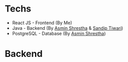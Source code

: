 # Techs
* React JS - Frontend (By Me)
* Java - Backend (By [Asmin Shrestha](https://gitlab.com/asushrestha) & [Sandip Tiwari](https://gitlab.com/sandiptiwari633))
* PostgreSQL - Database (By [Asmin Shrestha](https://gitlab.com/asushrestha))

# Backend





